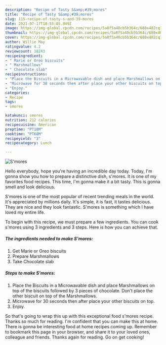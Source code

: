 ```yaml
---
description: "Recipe of Tasty S&amp;#39;mores"
title: "Recipe of Tasty S&amp;#39;mores"
slug: 115-recipe-of-tasty-s-and-39-mores
date: 2021-07-17T18:55:05.849Z
image: https://img-global.cpcdn.com/recipes/5a8f5a40cb5b364c/680x482cq70/smores-recipe-main-photo.jpg
thumbnail: https://img-global.cpcdn.com/recipes/5a8f5a40cb5b364c/680x482cq70/smores-recipe-main-photo.jpg
cover: https://img-global.cpcdn.com/recipes/5a8f5a40cb5b364c/680x482cq70/smores-recipe-main-photo.jpg
author: Willie May
ratingvalue: 4.2
reviewcount: 18243
recipeingredient:
- " Marie or Oreo biscuits"
- " Marshmallows"
- " Chocolate slab"
recipeinstructions:
- "Place the Biscuits in a Microwavable dish and place Marshmallows on top of the biscuits followed by 3 pieces of chocolate. Don&#39;t place the other biscuit on top of the Marshmallows."
- "Microwave for 30 seconds then after place your other biscuits on top."
- "Enjoy."
categories:
- Recipe
tags:
- smores

katakunci: smores 
nutrition: 212 calories
recipecuisine: American
preptime: "PT18M"
cooktime: "PT60M"
recipeyield: "3"
recipecategory: Lunch

---
```



![S&#39;mores](https://img-global.cpcdn.com/recipes/5a8f5a40cb5b364c/680x482cq70/smores-recipe-main-photo.jpg)

Hello everybody, hope you're having an incredible day today. Today, I'm gonna show you how to prepare a distinctive dish, s&#39;mores. It is one of my favorites food recipes. This time, I'm gonna make it a bit tasty. This is gonna smell and look delicious.

S&#39;mores is one of the most popular of recent trending meals in the world. It's appreciated by millions daily. It's simple, it is fast, it tastes delicious. They are nice and they look fantastic. S&#39;mores is something which I have loved my entire life.




To begin with this recipe, we must prepare a few ingredients. You can cook s&#39;mores using 3 ingredients and 3 steps. Here is how you can achieve that.

<!--inarticleads1-->

##### The ingredients needed to make S&#39;mores:

1. Get  Marie or Oreo biscuits
1. Prepare  Marshmallows
1. Take  Chocolate slab




<!--inarticleads2-->

##### Steps to make S&#39;mores:

1. Place the Biscuits in a Microwavable dish and place Marshmallows on top of the biscuits followed by 3 pieces of chocolate. Don&#39;t place the other biscuit on top of the Marshmallows.
1. Microwave for 30 seconds then after place your other biscuits on top.
1. Enjoy.




So that's going to wrap this up with this exceptional food s&#39;mores recipe. Thanks so much for reading. I'm confident that you can make this at home. There is gonna be interesting food at home recipes coming up. Remember to bookmark this page in your browser, and share it to your loved ones, colleague and friends. Thanks again for reading. Go on get cooking!
